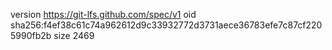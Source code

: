 version https://git-lfs.github.com/spec/v1
oid sha256:f4ef38c61c74a962612d9c33932772d3731aece36783efe7c87cf2205990fb2b
size 2469
